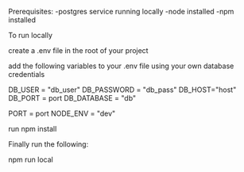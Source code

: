 Prerequisites:
    -postgres service running locally
    -node installed
    -npm installed

To run locally 

create a .env file in the root of your project

add the following variables to your .env file using your own database credentials 

DB_USER = "db_user"
DB_PASSWORD = "db_pass"
DB_HOST="host"
DB_PORT = port
DB_DATABASE = "db"

PORT = port 
NODE_ENV = "dev"

run npm install

Finally run the following:

npm run local
